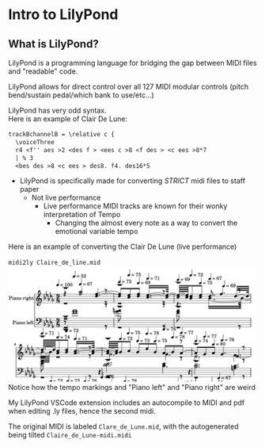 # Intro to LilyPond

## What is LilyPond?

LilyPond is a programming language for bridging the gap between MIDI files and "readable" code.

LilyPond allows for direct control over all 127 MIDI modular controls (pitch bend/sustain pedal/which bank to use/etc...)

LilyPond has very odd syntax.  
Here is an example of Clair De Lune:

```
trackBchannelB = \relative c {
  \voiceThree
  r4 <f'' aes >2 <des f > <ees c >8 <f des > <c ees >8*7 
  | % 3
  <bes des >8 <c ees > des8. f4. des16*5 

```

* LilyPond is specifically made for converting *STRICT* midi files to staff paper
  * Not live performance
    * Live performance MIDI tracks are known for their wonky interpretation of Tempo
      * Changing the almost every note as a way to convert the emotional variable tempo

Here is an example of converting the Clair De Lune (live performance)

`midi2ly Claire_de_line.mid`
![Clair de Lune](Images/1-Clair_de_Lune.png)
Notice how the tempo markings and "Piano left" and "Piano right" are weird

My LilyPond VSCode extension includes an autocompile to MIDI and pdf when editing .ly files, hence the second midi.

The original MIDI is labeled `Clare_de_Lune.mid`, with the autogenerated being tilted `Claire_de_Lune-midi.midi`